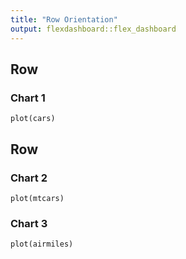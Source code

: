 ```yaml
---
title: "Row Orientation"
output: flexdashboard::flex_dashboard
---
```

    
Row
-------------------------------------
    
### Chart 1
    
```{r}
plot(cars)
```
   
Row
-------------------------------------
    
### Chart 2
    
```{r}
plot(mtcars)
```
    
### Chart 3

```{r}
plot(airmiles)
```
